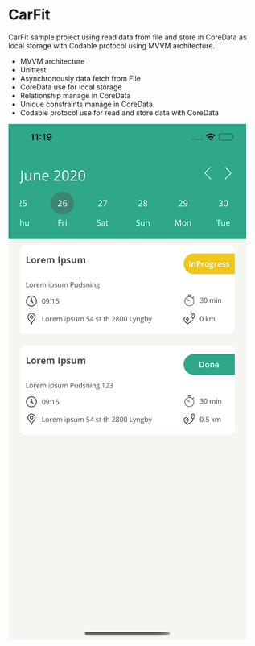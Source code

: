 # CarFit
CarFit sample project using read data from file and store in CoreData as local storage with Codable protocol using MVVM architecture.

- MVVM architecture
- Unittest
- Asynchronously data fetch from File
- CoreData use for local storage
- Relationship manage in CoreData
- Unique constraints manage in CoreData
- Codable protocol use for read and store data with CoreData

![alt tag](https://github.com/pratik-123/CarFit/blob/master/ScreenShot.png)
